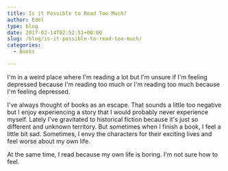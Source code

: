 ```yaml
---
title: Is it Possible to Read Too Much?
author: Edel
type: blog
date: 2017-02-14T02:52:51+00:00
slug: /blog/is-it-possible-to-read-too-much/
categories:
  - Books

---
```

I'm in a weird place where I'm reading a lot but I'm unsure if I'm feeling depressed because I'm reading too much or I'm reading too much because I'm feeling depressed.

I've always thought of books as an escape. That sounds a little too negative but I enjoy experiencing a story that I would probably never experience myself. Lately I've gravitated to historical fiction because it's just so different and unknown territory. But sometimes when I finish a book, I feel a little bit sad. Sometimes, I envy the characters for their exciting lives and feel worse about my own life.

At the same time, I read because my own life is boring. I'm not sure how to feel.